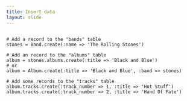 ```yaml
---
title: Insert data
layout: slide
---
```

<pre><code class="ruby">
# Add a record to the "bands" table
stones = Band.create(:name => 'The Rolling Stones')

# Add an record to the "albums" table
album = stones.albums.create(:title => 'Black and Blue')
# or
album = Album.create(:title => 'Black and Blue', :band => stones)

# Add some records to the "tracks" table
album.tracks.create(:track_number => 1, :title => 'Hot Stuff')
album.tracks.create(:track_number => 2, :title => 'Hand Of Fate')
</code></pre>

